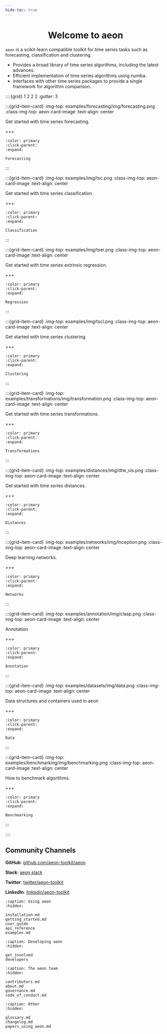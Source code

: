 ```yaml
---
hide-toc: true
---
```


<h1 style="text-align: center;">Welcome to aeon</h1>

`aeon` is a scikit-learn compatible toolkit for time series tasks such as
forecasting, classification and clustering.</p>

- Provides a broad library of time series algorithms, including the latest advances.
- Efficient implementation of time series algorithms using numba.
- Interfaces with other time series packages to provide a single framework for algorithm
comparison.

::::{grid} 1 2 2 2
:gutter: 3

:::{grid-item-card}
:img-top: examples/forecasting/img/forecasting.png
:class-img-top: aeon-card-image
:text-align: center


Get started with time series forecasting.

+++

```{button-ref} /examples/forecasting/forecasting.ipynb
:color: primary
:click-parent:
:expand:

Forecasting
```

:::

:::{grid-item-card}
:img-top: examples/img/tsc.png
:class-img-top: aeon-card-image
:text-align: center


Get started with time series classification.

+++

```{button-ref} /examples/classification/classification.ipynb
:color: primary
:click-parent:
:expand:

Classification
```

:::

:::{grid-item-card}
:img-top: examples/img/tser.png
:class-img-top: aeon-card-image
:text-align: center


Get started with time series extrinsic regression.

+++

```{button-ref} /examples/regression/regression.ipynb
:color: primary
:click-parent:
:expand:

Regression
```

:::

:::{grid-item-card}
:img-top: examples/img/tscl.png
:class-img-top: aeon-card-image
:text-align: center


Get started with time series clustering.

+++

```{button-ref} /examples/clustering/partitional_clustering.ipynb
:color: primary
:click-parent:
:expand:

Clustering
```

:::

:::{grid-item-card}
:img-top: examples/transformations/img/transformation.png
:class-img-top: aeon-card-image
:text-align: center


Get started with time series transformations.

+++

```{button-ref} /examples/transformations/transformations.ipynb
:color: primary
:click-parent:
:expand:

Transformations
```

:::

:::{grid-item-card}
:img-top: examples/distances/img/dtw_vis.png
:class-img-top: aeon-card-image
:text-align: center


Get started with time series distances.

+++

```{button-ref} /examples/distances/distances.ipynb
:color: primary
:click-parent:
:expand:

Distances
```

:::

:::{grid-item-card}
:img-top: examples/networks/img/Inception.png
:class-img-top: aeon-card-image
:text-align: center

Deep learning networks.

+++

```{button-ref} /examples/networks/deep_learning.ipynb
:color: primary
:click-parent:
:expand:

Networks
```

:::

:::{grid-item-card}
:img-top: examples/annotation/img/clasp.png
:class-img-top: aeon-card-image
:text-align: center


Annotation

+++

```{button-ref} /examples/annotation/annotation.ipynb
:color: primary
:click-parent:
:expand:

Annotation
```

:::

:::{grid-item-card}
:img-top: examples/datasets/img/data.png
:class-img-top: aeon-card-image
:text-align: center

Data structures and containers used in aeon

+++

```{button-ref} /examples/datasets/datasets.ipynb
:color: primary
:click-parent:
:expand:

Data
```

:::

:::{grid-item-card}
:img-top: examples/benchmarking/img/benchmarking.png
:class-img-top: aeon-card-image
:text-align: center

How to benchmark algorithms.

+++

```{button-ref} /examples/benchmarking/benchmarking.ipynb
:color: primary
:click-parent:
:expand:

Benchmarking
```

:::

::::

## Community Channels

**GitHub**: [github.com/aeon-toolkit/aeon](https://github.com/aeon-toolkit/aeon)

**Slack**: [aeon slack](https://join.slack.com/t/aeon-toolkit/shared_invite/zt-22vwvut29-HDpCu~7VBUozyfL_8j3dLA)

**Twitter**: [twitter/aeon-toolkit](https://twitter.com/aeon_toolkit)

**LinkedIn**: [linkedin/aeon-toolkit](https://www.linkedin.com/company/aeon-toolkit)

```{toctree}
:caption: Using aeon
:hidden:

installation.md
getting_started.md
user_guide
api_reference
examples.md
```

```{toctree}
:caption: Developing aeon
:hidden:

get_involved
developers
```

```{toctree}
:caption: The aeon team
:hidden:

contributors.md
about.md
governance.md
code_of_conduct.md
```

```{toctree}
:caption: Other
:hidden:

glossary.md
changelog.md
papers_using_aeon.md
```
